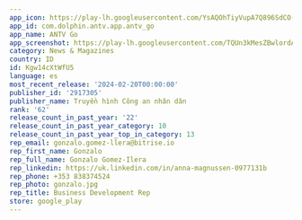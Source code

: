 ```yaml
---
app_icon: https://play-lh.googleusercontent.com/YsAQOhTiyVupA7Q896SdCO-fDzWM16WZ0Z0qgLalN6V0Sz_0NAOj9T6N_rUZwwBLew
app_id: com.dolphin.antv.app.antv_go
app_name: ANTV Go
app_screenshot: https://play-lh.googleusercontent.com/TQUn3kMesZBwlordAPTrNXd-7sRXi9R1JjWSqYpd-jus-TPZhJUaoYgFJp8vaL3Jijo
category: News & Magazines
country: ID
id: Kgw14cXtWfU5
language: es
most_recent_release: '2024-02-20T00:00:00'
publisher_id: '2917305'
publisher_name: Truyền hình Công an nhân dân
rank: '62'
release_count_in_past_year: '22'
release_count_in_past_year_category: 10
release_count_in_past_year_top_in_category: 13
rep_email: gonzalo.gomez-llera@bitrise.io
rep_first_name: Gonzalo
rep_full_name: Gonzalo Gomez-Ilera
rep_linkedin: https://uk.linkedin.com/in/anna-magnussen-0977131b
rep_phone: +353 838374524
rep_photo: gonzalo.jpg
rep_title: Business Development Rep
store: google_play
---
```

